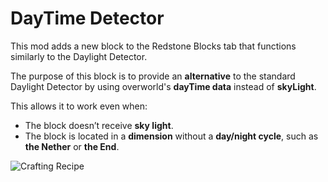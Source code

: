 # DayTime Detector

This mod adds a new block to the Redstone Blocks tab that functions similarly to the Daylight Detector.

The purpose of this block is to provide an **alternative** to the standard Daylight Detector by using overworld's **dayTime data** instead of **skyLight**.

This allows it to work even when:

- The block doesn’t receive **sky light**.
- The block is located in a **dimension** without a **day/night cycle**, such as **the Nether** or **the End**.

![Crafting Recipe](craft.png)
